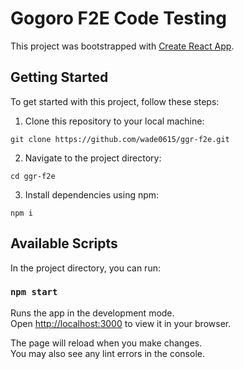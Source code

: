# Gogoro F2E Code Testing

This project was bootstrapped with [Create React App](https://github.com/facebook/create-react-app).

## Getting Started

To get started with this project, follow these steps:

1. Clone this repository to your local machine:

`git clone https://github.com/wade0615/ggr-f2e.git`

2. Navigate to the project directory:

`cd ggr-f2e`

3. Install dependencies using npm:

`npm i`

## Available Scripts

In the project directory, you can run:

### `npm start`

Runs the app in the development mode.\
Open [http://localhost:3000](http://localhost:3000) to view it in your browser.

The page will reload when you make changes.\
You may also see any lint errors in the console.

